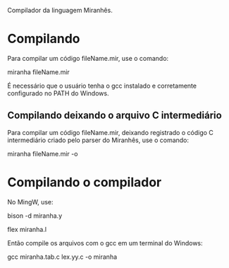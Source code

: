 Compilador da linguagem Miranhês.

# Compilando
Para compilar um código fileName.mir, use o comando:

miranha fileName.mir

É necessário que o usuário tenha o gcc instalado e corretamente configurado no PATH do Windows.

## Compilando deixando o arquivo C intermediário
Para compilar um código fileName.mir, deixando registrado o código C intermediário criado pelo parser do Miranhês, use o comando:

miranha fileName.mir -o

# Compilando o compilador
No MingW, use:

bison -d miranha.y

flex miranha.l

Então compile os arquivos com o gcc em um terminal do Windows:

gcc miranha.tab.c lex.yy.c -o miranha
